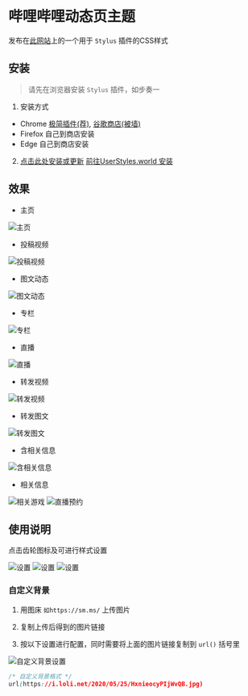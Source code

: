 # 哔哩哔哩动态页主题

发布在[此网站](https://userstyles.world)上的一个用于 `Stylus` 插件的CSS样式

## 安装

> 请先在浏览器安装 `Stylus` 插件，如步奏一

1. 安装方式
- Chrome [极简插件(荐)](https://chrome.zzzmh.cn/info/clngdbkpkpeebahjckkjfobafhncgmne), [谷歌商店(被墙)](https://chrome.google.com/webstore/detail/stylus/clngdbkpkpeebahjckkjfobafhncgmne)
- Firefox 自己到商店安装
- Edge 自己到商店安装

2. [点击此处安装或更新](https://github.com/xiaofeiTM233/userstyles.world/raw/main/bilibili-activity-theme/index.user.css) [前往UserStyles.world 安装](https://userstyles.world/style/5471/bilibili)

## 效果

- 主页

![主页](https://userstyles-world-xiaofeitm233.vercel.app/bilibili-activity-theme/preview/1.png)

- 投稿视频

![投稿视频](https://userstyles-world-xiaofeitm233.vercel.app/bilibili-activity-theme/preview/2.png)

- 图文动态

![图文动态](https://userstyles-world-xiaofeitm233.vercel.app/bilibili-activity-theme/preview/3.png)

- 专栏

![专栏](https://userstyles-world-xiaofeitm233.vercel.app/bilibili-activity-theme/preview/4.png)

- 直播

![直播](https://userstyles-world-xiaofeitm233.vercel.app/bilibili-activity-theme/preview/5.png)

- 转发视频

![转发视频](https://userstyles-world-xiaofeitm233.vercel.app/bilibili-activity-theme/preview/6.png)

- 转发图文

![转发图文](https://userstyles-world-xiaofeitm233.vercel.app/bilibili-activity-theme/preview/7.png)

- 含相关信息

![含相关信息](https://userstyles-world-xiaofeitm233.vercel.app/bilibili-activity-theme/preview/8.png)

- 相关信息

![相关游戏](https://userstyles-world-xiaofeitm233.vercel.app/bilibili-activity-theme/preview/9.png)
![直播预约](https://userstyles-world-xiaofeitm233.vercel.app/bilibili-activity-theme/preview/10.png)

## 使用说明

点击齿轮图标及可进行样式设置

![设置](https://cdn.jsdelivr.net/gh/hakadao/bilibili-simple-home@master/preview/setting-preview.png)
![设置](https://pic.afox.tk/2022/07/1656987984.png)
![设置](https://pic.afox.tk/2022/07/1656988115.png)

### 自定义背景

1. 用图床 `如https://sm.ms/` 上传图片

2. 复制上传后得到的图片链接

3. 按以下设置进行配置，同时需要将上面的图片链接复制到 `url()` 括号里

![自定义背景设置](https://i.loli.net/2020/09/22/OeU6xdqKCujzIL4.png)

``` css
/* 自定义背景格式 */
url(https://i.loli.net/2020/05/25/HxnieocyPIjWvQB.jpg)
```
